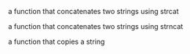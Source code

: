 a function that concatenates two strings using strcat

a function that concatenates two strings using strncat

a function that copies a string
